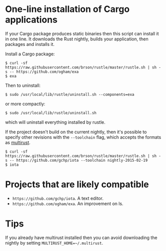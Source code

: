 # One-line installation of Cargo applications

If your Cargo package produces static binaries then this script can
install it in one line. It downloads the Rust nightly, builds your
application, then packages and installs it.

Install a Cargo package:

    $ curl -sf https://raw.githubusercontent.com/brson/rustle/master/rustle.sh | sh -s -- https://github.com/ogham/exa
    $ exa

Then to uninstall:

    $ sudo /usr/local/lib/rustle/uninstall.sh --components=exa

or more compactly:

    $ sudo /usr/local/lib/rustle/uninstall.sh

which will uninstall everything installed by rustle.

If the project doesn't build on the current nightly, then it's
possible to specify other revisions with the `--toolchain` flag,
which accepts the formats as [multirust].

    $ curl -sf https://raw.githubusercontent.com/brson/rustle/master/rustle.sh | sh -s -- https://github.com/gchp/iota --toolchain nightly-2015-02-19
    $ iota

[multirust]: https://github.com/brson/multirust

# Projects that are likely compatible

* `https://github.com/gchp/iota`. A text editor.
* `https://github.com/ogham/exa`. An improvement on ls.

# Tips

If you already have multirust installed then you can avoid downloading
the nightly by setting `MULTIRUST_HOME=~/.multirust`.
